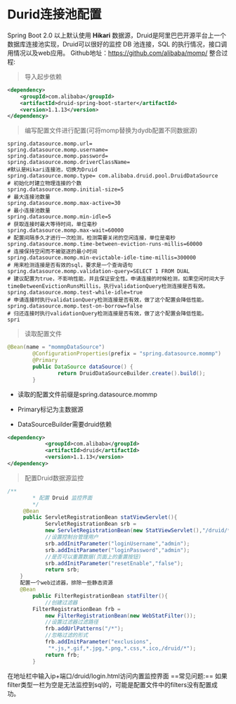 # Durid连接池配置

Spring Boot 2.0 以上默认使用 **Hikari** 数据源，Druid是阿里巴巴开源平台上一个数据库连接池实现，Druid可以很好的监控 DB 池连接，SQL 的执行情况，接口调用情况以及web应用。
Github地址：https://github.com/alibaba/momp/
整合过程:

> 导入起步依赖

```xml
<dependency>
    <groupId>com.alibaba</groupId>
    <artifactId>druid-spring-boot-starter</artifactId>
    <version>1.1.13</version>
</dependency>
```

> 编写配置文件进行配置(可将momp替换为dydb配置不同数据源)

```properties
spring.datasource.momp.url=
spring.datasource.momp.username=
spring.datasource.momp.password=
spring.datasource.momp.driverClassName=
#默认是Hikari连接池，切换为Druid
spring.datasource.momp.type= com.alibaba.druid.pool.DruidDataSource
# 初始化时建立物理连接的个数
spring.datasource.momp.initial-size=5
# 最大连接池数量
spring.datasource.momp.max-active=30
# 最小连接池数量
spring.datasource.momp.min-idle=5
# 获取连接时最大等待时间，单位毫秒
spring.datasource.momp.max-wait=60000
# 配置间隔多久才进行一次检测，检测需要关闭的空闲连接，单位是毫秒
spring.datasource.momp.time-between-eviction-runs-millis=60000
# 连接保持空闲而不被驱逐的最小时间
spring.datasource.momp.min-evictable-idle-time-millis=300000
# 用来检测连接是否有效的sql，要求是一个查询语句
spring.datasource.momp.validation-query=SELECT 1 FROM DUAL
# 建议配置为true，不影响性能，并且保证安全性。申请连接的时候检测，如果空闲时间大于timeBetweenEvictionRunsMillis，执行validationQuery检测连接是否有效。
spring.datasource.momp.test-while-idle=true
# 申请连接时执行validationQuery检测连接是否有效，做了这个配置会降低性能。
spring.datasource.momp.test-on-borrow=false
# 归还连接时执行validationQuery检测连接是否有效，做了这个配置会降低性能。
spri
```

> 读取配置文件

```java
@Bean(name = "mommpDataSource")
        @ConfigurationProperties(prefix = "spring.datasource.mommp")
        @Primary
        public DataSource dataSource() {
                return DruidDataSourceBuilder.create().build();
        }
```

- 读取的配置文件前缀是spring.datasource.mommp
- Primary标记为主数据源

- DataSourceBuilder需要druid依赖

```xml
<dependency>
            <groupId>com.alibaba</groupId>
            <artifactId>druid</artifactId>
            <version>1.1.13</version>
</dependency>
```

> 配置Druid数据源监控

```java
/**
     	* 配置 Druid 监控界面
     	*/
   	 @Bean
   	 public ServletRegistrationBean statViewServlet(){
        	ServletRegistrationBean srb =
            new ServletRegistrationBean(new StatViewServlet(),"/druid/*");
        	//设置控制台管理用户
        	srb.addInitParameter("loginUsername","admin");
        	srb.addInitParameter("loginPassword","admin");
        	//是否可以重置数据(页面上的重置按钮)
        	srb.addInitParameter("resetEnable","false");
        	return srb;
   	}
	配置一个web过滤器，排除一些静态资源
	@Bean
    	public FilterRegistrationBean statFilter(){
        	//创建过滤器
       	FilterRegistrationBean frb =
           	new FilterRegistrationBean(new WebStatFilter());
        	//设置过滤器过滤路径
        	frb.addUrlPatterns("/*");
        	//忽略过滤的形式
        	frb.addInitParameter("exclusions",
             "*.js,*.gif,*.jpg,*.png,*.css,*.ico,/druid/*");
        	return frb;
    	}

```

在地址栏中输入ip+端口/druid/login.html访问内置监控界面
==常见问题:==
如果filter类型一栏为空是无法监控到sql的，可能是配置文件中的filters没有配置成功。

